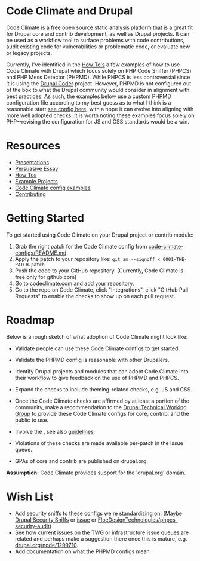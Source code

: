 # Code Climate and Drupal

Code Climate is a free open source static analysis platform that is a great fit for Drupal core and contrib development, as well as Drupal projects. It can be used as a workflow tool to surface problems with code contributions, audit existing code for vulnerabilities or problematic code, or evaluate new or legacy projects.

Currently, I've identified in the [How To's](docs/how-tos.md) a few examples of how to use Code Climate with Drupal which focus solely on PHP Code Sniffer (PHPCS) and PHP Mess Detector (PHPMD). While PHPCS is less controversial since it is using the [Drupal Coder](https://www.drupal.org/project/coder) project. However, PHPMD is not configured out of the box to what the Drupal community would consider in alignment with best practices. As such, the examples below use a custom PHPMD configuration file according to my best guess as to what I think is a reasonable start [see config here](code-climate-configs/drupal8-core/.phpmd.xml), with a hope it can evolve into aligning with more well adopted checks. It is worth noting these examples focus solely on PHP--revising the configuration for JS and CSS standards would be a win.

# Resources

* [Presentations](//josephdpurcell.github.io/code-climate-and-drupal/presentations/)
* [Persuasive Essay](persuasive-essay.md)
* [How Tos](docs/how-tos.md)
* [Example Projects](docs/example-projects.md)
* [Code Climate config examples](code-climate-configs/README.md)
* [Contributing](CONTRIBUTING.md)

# Getting Started

To get started using Code Climate on your Drupal project or contrib module:

1. Grab the right patch for the Code Climate config from [code-climate-configs/README.md](/code-climate-configs).
1. Apply the patch to your repository like: `git am --signoff < 0001-THE-PATCH.patch`
1. Push the code to your GitHub repository. (Currently, Code Climate is free only for github.com)
1. Go to [codeclimate.com](https://codeclimate.com/) and add your repository.
1. Go to the repo on Code Climate, click "Integrations", click "GitHub Pull Requests" to enable the checks to show up on each pull request.

# Roadmap

Below is a rough sketch of what adoption of Code Climate might look like:

* Validate people can use these Code Climate configs to get started.
* Validate the PHPMD config is reasonable with other Drupalers.
* Identify Drupal projects and modules that can adopt Code Climate into their workflow to give feedback on the use of PHPMD and PHPCS.
* Expand the checks to include theming-related checks, e.g. JS and CSS.
* Once the Code Climate checks are affirmed by at least a portion of the community, make a recommendation to the [Drupal Technical Working Group](https://groups.drupal.org/node/510675) to provide these Code Climate configs for core, contrib, and the public to use.
* Involve the , see also [guidelines](https://www.drupal.org/project/coding_standards)

* Violations of these checks are made available per-patch in the issue queue.
* GPAs of core and contrib are published on drupal.org.

**Assumption:** Code Climate provides support for the 'drupal.org' domain.

# Wish List

* Add security sniffs to these configs we're standardizing on. (Maybe [Drupal Security Sniffs](https://www.drupal.org/sandbox/coltrane/1921926) or [issue](https://www.drupal.org/node/1844870) or [FloeDesignTechnologies/phpcs-security-audit](https://github.com/FloeDesignTechnologies/phpcs-security-audit))
* See how current issues on the TWG or infrastructure issue queues are related and perhaps make a suggestion there once this is mature, e.g. [drupal.org/node/1299710](https://www.drupal.org/node/1299710).
* Add documentation on what the PHPMD configs mean.

